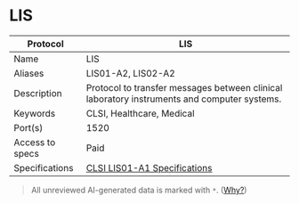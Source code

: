 # LIS

| Protocol | LIS |
|---|---|
| Name | LIS |
| Aliases | LIS01-A2, LIS02-A2 |
| Description | Protocol to transfer messages between clinical laboratory instruments and computer systems. |
| Keywords | CLSI, Healthcare, Medical |
| Port(s) | 1520 |
| Access to specs | Paid |
| Specifications | [CLSI LIS01-A1 Specifications](https://webstore.ansi.org/standards/clsi/clsilis01a2) |



> All unreviewed AI-generated data is marked with `*`. ([Why?](../srcs/README.md#note-on-ai-generated-content))
